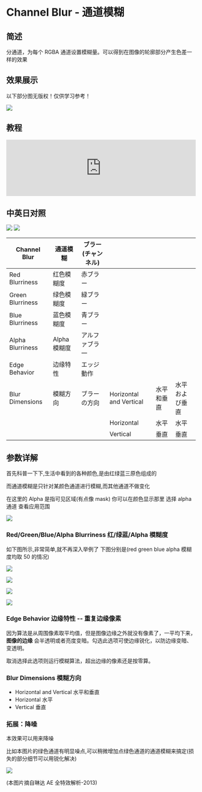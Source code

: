 # Channel Blur - 通道模糊

## 简述

分通道，为每个 RGBA 通道设置模糊量。可以得到在图像的轮廓部分产生色差一样的效果

## 效果展示

以下部分图无版权！仅供学习参考！

![](https://mir.yuelili.com/wp-content/uploads/user/AE/effects/ext/image00579.jpg)

## 教程

<iframe src="https://player.bilibili.com/player.html?bvid=BV1e34y1X7Vj&page=30&high_quality=1" width="100%" allowfullscreen="allowfullscreen" frameborder="0"></iframe>

## 中英日对照

![](https://mir.yuelili.com/wp-content/uploads/user/AE/effects/AE-Effects-Blur-Sharpen-Channel_Blur.png)
![](https://mir.yuelili.com/wp-content/uploads/user/AE/effects/AE-Effects-Blur-Sharpen-Channel_Blur_cn.png)

| Channel Blur     | 通道模糊     | ブラー(チャンネル) |                         |            |                |
| ---------------- | ------------ | ------------------ | ----------------------- | ---------- | -------------- |
| Red Blurriness   | 红色模糊度   | 赤ブラー           |                         |            |                |
| Green Blurriness | 绿色模糊度   | 緑ブラー           |                         |            |                |
| Blue Blurriness  | 蓝色模糊度   | 青ブラー           |                         |            |                |
| Alpha Blurriness | Alpha 模糊度 | アルファブラ一     |                         |            |                |
| Edge Behavior    | 边缘特性     | エッジ動作         |                         |            |                |
| Blur Dimensions  | 模糊方向     | ブラーの方向       | Horizontal and Vertical | 水平和垂直 | 水平および垂直 |
|                  |              |                    | Horizontal              | 水平       | 水平           |
|                  |              |                    | Vertical                | 垂直       | 垂直           |

## 参数详解

首先科普一下下,生活中看到的各种颜色,是由红绿蓝三原色组成的

而通道模糊是只针对某颜色通道进行模糊,而其他通道不做变化

在这里的 Alpha 是指可见区域(有点像 mask) 你可以在颜色显示那里 选择 alpha 通道 查看应用范围

![](https://mir.yuelili.com/wp-content/uploads/user/AE/effects/list/Blur-Sharpen-Channel_Blur1.png)

### Red/Green/Blue/Alpha Blurriness 红/绿蓝/Alpha 模糊度

如下图所示,非常简单,就不再深入举例了 下图分别是(red green blue alpha 模糊度均取 50 的情况)

![](https://mir.yuelili.com/wp-content/uploads/user/AE/effects/list/Blur-Sharpen-Channel_Blur_red.png)

![](https://mir.yuelili.com/wp-content/uploads/user/AE/effects/list/Blur-Sharpen-Channel_Blur_green.png)

![](https://mir.yuelili.com/wp-content/uploads/user/AE/effects/list/Blur-Sharpen-Channel_Blur_blue.png)

![](https://mir.yuelili.com/wp-content/uploads/user/AE/effects/list/Blur-Sharpen-Channel_Blur_alpha.png)

### Edge Behavior 边缘特性 -- 重复边缘像素

因为算法是从周围像素取平均值，但是图像边缘之外就没有像素了，一平均下来， **图像的边缘**
会半透明或者亮度变暗。勾选此选项可使边缘锐化，以防边缘变暗、变透明。

取消选择此选项则运行模糊算法，超出边缘的像素还是按零算。

### Blur Dimensions 模糊方向

- Horizontal and Vertical 水平和垂直
- Horizontal 水平
- Vertical 垂直

### 拓展：降噪

本效果可以用来降噪

比如本图片的绿色通道有明显噪点,可以稍微增加点绿色通道的通道模糊来搞定(损失的部分细节可以用锐化解决)

![](https://mir.yuelili.com/wp-content/uploads/user/AE/effects/list/Blur-Sharpen-Channel_Blur2.png)

(本图片摘自琳达 AE 全特效解析-2013)
